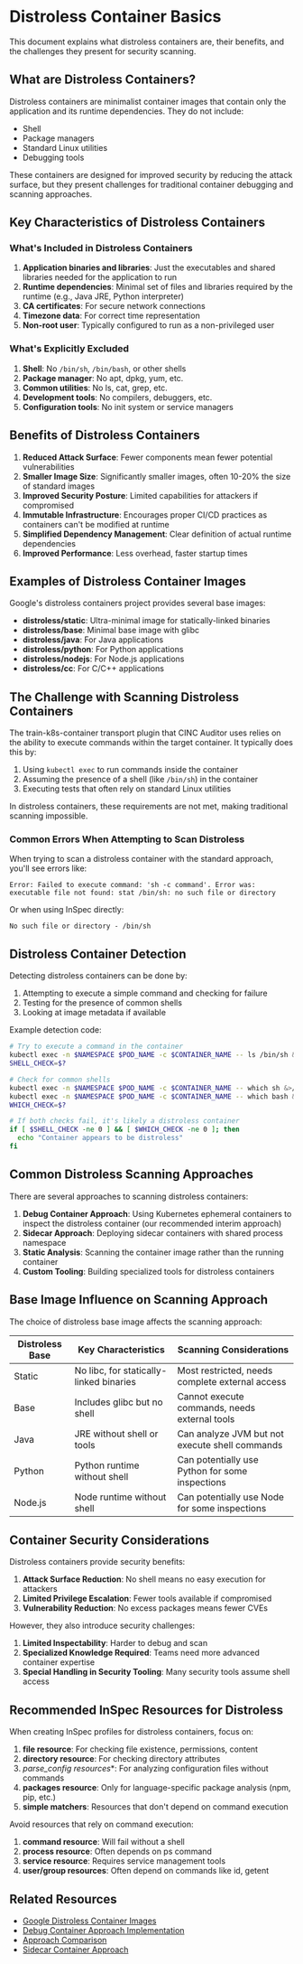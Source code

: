 # Distroless Container Basics

This document explains what distroless containers are, their benefits, and the challenges they present for security scanning.

## What are Distroless Containers?

Distroless containers are minimalist container images that contain only the application and its runtime dependencies. They do not include:

- Shell
- Package managers
- Standard Linux utilities
- Debugging tools

These containers are designed for improved security by reducing the attack surface, but they present challenges for traditional container debugging and scanning approaches.

## Key Characteristics of Distroless Containers

### What's Included in Distroless Containers

1. **Application binaries and libraries**: Just the executables and shared libraries needed for the application to run
2. **Runtime dependencies**: Minimal set of files and libraries required by the runtime (e.g., Java JRE, Python interpreter)
3. **CA certificates**: For secure network connections
4. **Timezone data**: For correct time representation
5. **Non-root user**: Typically configured to run as a non-privileged user

### What's Explicitly Excluded

1. **Shell**: No `/bin/sh`, `/bin/bash`, or other shells
2. **Package manager**: No apt, dpkg, yum, etc.
3. **Common utilities**: No ls, cat, grep, etc.
4. **Development tools**: No compilers, debuggers, etc.
5. **Configuration tools**: No init system or service managers

## Benefits of Distroless Containers

1. **Reduced Attack Surface**: Fewer components mean fewer potential vulnerabilities
2. **Smaller Image Size**: Significantly smaller images, often 10-20% the size of standard images
3. **Improved Security Posture**: Limited capabilities for attackers if compromised
4. **Immutable Infrastructure**: Encourages proper CI/CD practices as containers can't be modified at runtime
5. **Simplified Dependency Management**: Clear definition of actual runtime dependencies
6. **Improved Performance**: Less overhead, faster startup times

## Examples of Distroless Container Images

Google's distroless containers project provides several base images:

- **distroless/static**: Ultra-minimal image for statically-linked binaries
- **distroless/base**: Minimal base image with glibc
- **distroless/java**: For Java applications
- **distroless/python**: For Python applications
- **distroless/nodejs**: For Node.js applications
- **distroless/cc**: For C/C++ applications

## The Challenge with Scanning Distroless Containers

The train-k8s-container transport plugin that CINC Auditor uses relies on the ability to execute commands within the target container. It typically does this by:

1. Using `kubectl exec` to run commands inside the container
2. Assuming the presence of a shell (like `/bin/sh`) in the container
3. Executing tests that often rely on standard Linux utilities

In distroless containers, these requirements are not met, making traditional scanning impossible.

### Common Errors When Attempting to Scan Distroless

When trying to scan a distroless container with the standard approach, you'll see errors like:

```
Error: Failed to execute command: 'sh -c command'. Error was: executable file not found: stat /bin/sh: no such file or directory
```

Or when using InSpec directly:

```
No such file or directory - /bin/sh
```

## Distroless Container Detection

Detecting distroless containers can be done by:

1. Attempting to execute a simple command and checking for failure
2. Testing for the presence of common shells
3. Looking at image metadata if available

Example detection code:

```bash
# Try to execute a command in the container
kubectl exec -n $NAMESPACE $POD_NAME -c $CONTAINER_NAME -- ls /bin/sh &>/dev/null
SHELL_CHECK=$?

# Check for common shells
kubectl exec -n $NAMESPACE $POD_NAME -c $CONTAINER_NAME -- which sh &>/dev/null || \
kubectl exec -n $NAMESPACE $POD_NAME -c $CONTAINER_NAME -- which bash &>/dev/null
WHICH_CHECK=$?

# If both checks fail, it's likely a distroless container
if [ $SHELL_CHECK -ne 0 ] && [ $WHICH_CHECK -ne 0 ]; then
  echo "Container appears to be distroless"
fi
```

## Common Distroless Scanning Approaches

There are several approaches to scanning distroless containers:

1. **Debug Container Approach**: Using Kubernetes ephemeral containers to inspect the distroless container (our recommended interim approach)
2. **Sidecar Approach**: Deploying sidecar containers with shared process namespace
3. **Static Analysis**: Scanning the container image rather than the running container
4. **Custom Tooling**: Building specialized tools for distroless containers

## Base Image Influence on Scanning Approach

The choice of distroless base image affects the scanning approach:

| Distroless Base | Key Characteristics | Scanning Considerations |
|-----------------|---------------------|-------------------------|
| Static | No libc, for statically-linked binaries | Most restricted, needs complete external access |
| Base | Includes glibc but no shell | Cannot execute commands, needs external tools |
| Java | JRE without shell or tools | Can analyze JVM but not execute shell commands |
| Python | Python runtime without shell | Can potentially use Python for some inspections |
| Node.js | Node runtime without shell | Can potentially use Node for some inspections |

## Container Security Considerations

Distroless containers provide security benefits:

1. **Attack Surface Reduction**: No shell means no easy execution for attackers
2. **Limited Privilege Escalation**: Fewer tools available if compromised
3. **Vulnerability Reduction**: No excess packages means fewer CVEs

However, they also introduce security challenges:

1. **Limited Inspectability**: Harder to debug and scan
2. **Specialized Knowledge Required**: Teams need more advanced container expertise
3. **Special Handling in Security Tooling**: Many security tools assume shell access

## Recommended InSpec Resources for Distroless

When creating InSpec profiles for distroless containers, focus on:

1. **file resource**: For checking file existence, permissions, content
2. **directory resource**: For checking directory attributes
3. **parse_config* resources**: For analyzing configuration files without commands
4. **packages resource**: Only for language-specific package analysis (npm, pip, etc.)
5. **simple matchers**: Resources that don't depend on command execution

Avoid resources that rely on command execution:

1. **command resource**: Will fail without a shell
2. **process resource**: Often depends on ps command
3. **service resource**: Requires service management tools
4. **user/group resources**: Often depend on commands like id, getent

## Related Resources

- [Google Distroless Container Images](https://github.com/GoogleContainerTools/distroless)
- [Debug Container Approach Implementation](implementation.md)
- [Approach Comparison](../comparison.md)
- [Sidecar Container Approach](../sidecar-container/index.md)
